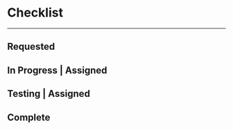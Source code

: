 # Checklist
--------------------------
## Requested

## In Progress 		| Assigned

## Testing 			| Assigned

## Complete